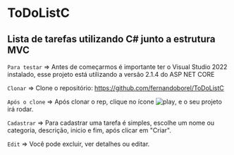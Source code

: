 # ToDoListC
## Lista de tarefas utilizando C# junto a estrutura MVC

`Para testar` => Antes de começarmos é importante ter o Visual Studio 2022 instalado, esse projeto está utilizando a versão 2.1.4 do ASP NET CORE

`Clonar` => Clone o repositório: https://github.com/fernandoborel/ToDoListC

`Após o clone` => Após clonar o rep, clique no ícone ![play](https://user-images.githubusercontent.com/87503905/213187965-ce8adffa-6773-4f14-a856-58edfdd4331d.png), e o seu projeto irá rodar.

`Cadastrar` => Para cadastrar uma tarefa é simples, escolhe um nome ou categoria, descrição, inicio e fim, após clicar em "Criar".

`Edit` => Você pode excluir, ver detalhes ou editar.

